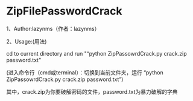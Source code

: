 # ZipFilePasswordCrack
1、Author:lazynms（作者：lazynms）


2、Usage:(用法)

cd to current directory and run "“python ZipPassowrdCrack.py crack.zip password.txt" 

(进入命令行（cmd或terminal）：切换到当前文件夹，运行 “python ZipPassowrdCrack.py crack.zip password.txt”)

其中，crack.zip为你要破解密码的文件，password.txt为暴力破解的字典










